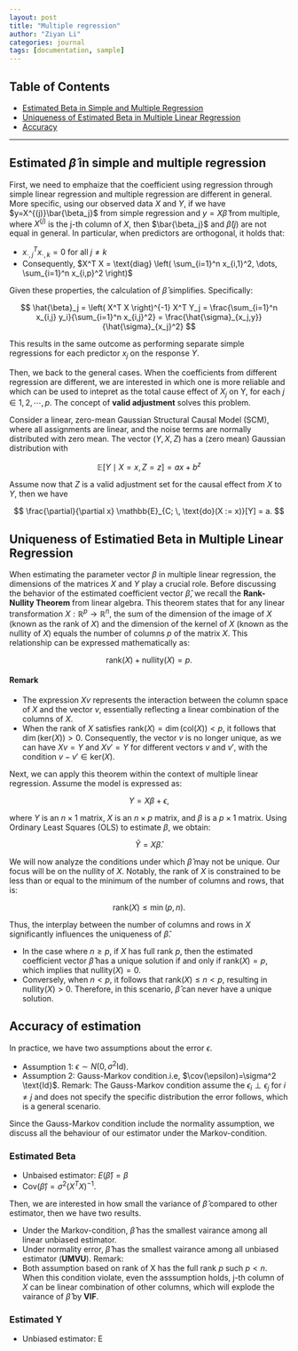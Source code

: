 ```yaml
---
layout: post
title: "Multiple regression"
author: "Ziyan Li"
categories: journal
tags: [documentation, sample]
---
```


## Table of Contents
- [Estimated Beta in Simple and Multiple Regression](#estimated-hatbeta-in-simple-and-multiple-regression)
- [Uniqueness of Estimated Beta in Multiple Linear Regression](#Uniqueness-of-Estimatied-Beta-in-Multiple-Linear-Regression)
- [Accuracy](#Accuracy-of-estimation)


---

## Estimated $\hat{\beta}$ in simple and multiple regression
First, we need to emphaize that the coefficient using regression through simple linear regression and multiple regression are different in general. More specific, using our observed data $X$ and $Y$, if we have $y=X^{(j)}\bar{\beta_j}$ from simple regression and $y=X\hat{\beta}$ from multiple, where $X^{(j)}$ is the j-th column of $X$, then $\bar{\beta_j}$ and $\hat{\beta}(j)$ are not equal in general. In particular, when predictors are orthogonal, it holds that:

- $x_{\cdot,j}^T x_{\cdot,k} = 0$ for all $j \neq k$
- Consequently, $X^T X = \text{diag} \left( \sum_{i=1}^n x_{i,1}^2, \dots, \sum_{i=1}^n x_{i,p}^2 \right)$

Given these properties, the calculation of $\hat{\beta}$ simplifies. Specifically:

$$
\hat{\beta}_j = \left( X^T X \right)^{-1} X^T Y_j = \frac{\sum_{i=1}^n x_{i,j} y_i}{\sum_{i=1}^n x_{i,j}^2} = \frac{\hat{\sigma}_{x_j,y}}{\hat{\sigma}_{x_j}^2}
$$

This results in the same outcome as performing separate simple regressions for each predictor $x_j$ on the response $Y$. 

Then, we back to the general cases. When the coefficients from different regression are different, we are interested in which one is more reliable and which can be used to intepret as the total cause effect of $X_j$ on Y, for each $j \in {1,2,\cdots,p}$. The concept of **valid adjustment** solves this problem. 

Consider a linear, zero-mean Gaussian Structural Causal Model (SCM), where all assignments are linear, and the noise terms are normally distributed with zero mean. The vector $(Y, X, Z)$ has a (zero mean) Gaussian distribution with 

$$
\mathbb{E}[Y \mid X = x, Z = z] = ax + b^z
$$

Assume now that $Z$ is a valid adjustment set for the causal effect from $X$ to $Y$, then we have 
   
$$
\frac{\partial}{\partial x} \mathbb{E}_{C; \, \text{do}(X := x)}[Y] = a.
$$


## Uniqueness of Estimatied Beta in Multiple Linear Regression

When estimating the parameter vector $\beta$ in multiple linear regression, the dimensions of the matrices $X$ and $Y$ play a crucial role. Before discussing the behavior of the estimated coefficient vector $\hat{\beta}$, we recall the **Rank-Nullity Theorem** from linear algebra. This theorem states that for any linear transformation $X: \mathbb{R}^p \rightarrow \mathbb{R}^n$, the sum of the dimension of the image of $X$ (known as the rank of $X$) and the dimension of the kernel of $X$ (known as the nullity of $X$) equals the number of columns $p$ of the matrix $X$. This relationship can be expressed mathematically as:

$$
\text{rank}(X) + \text{nullity}(X) = p.
$$

#### Remark

- The expression $Xv$ represents the interaction between the column space of $X$ and the vector $v$, essentially reflecting a linear combination of the columns of $X$.
- When the rank of $X$ satisfies $\text{rank}(X) = \dim(\text{col}(X)) < p$, it follows that $\dim(\text{ker}(X)) > 0$. Consequently, the vector $v$ is no longer unique, as we can have $Xv = Y$ and $Xv' = Y$ for different vectors $v$ and $v'$, with the condition $v - v' \in \text{ker}(X)$.

Next, we can apply this theorem within the context of multiple linear regression. Assume the model is expressed as:

$$
Y = X\beta + \epsilon,
$$

where $Y$ is an $n \times 1$ matrix, $X$ is an $n \times p$ matrix, and $\beta$ is a $p \times 1$ matrix. Using Ordinary Least Squares (OLS) to estimate $\beta$, we obtain:

$$
\hat{Y} = X\hat{\beta}.
$$

We will now analyze the conditions under which $\hat{\beta}$ may not be unique. Our focus will be on the nullity of $X$. Notably, the rank of $X$ is constrained to be less than or equal to the minimum of the number of columns and rows, that is:

$$
\text{rank}(X) \leq \min(p, n).
$$

Thus, the interplay between the number of columns and rows in $X$ significantly influences the uniqueness of $\hat{\beta}$.

- In the case where $n \geq p$, if $X$ has full rank $p$, then the estimated coefficient vector $\hat{\beta}$ has a unique solution if and only if $\text{rank}(X) = p$, which implies that $\text{nullity}(X) = 0$.
- Conversely, when $n < p$, it follows that $\text{rank}(X) \leq n < p$, resulting in $\text{nullity}(X) > 0$. Therefore, in this scenario, $\hat{\beta}$ can never have a unique solution.

## Accuracy of estimation 

In practice, we have two assumptions about the error $\epsilon$. 

- Assumption 1: $\epsilon \sim N(0,\sigma^2 \text{Id)}$.
- Assumption 2: Gauss-Markov condition.i.e, $\cov(\epsilon)=\sigma^2 \text{Id}$.
Remark: The Gauss-Markov condition assume the $\epsilon_i \perp \epsilon_j$ for $i \neq j$ and does not specify the specific distribution the error follows, which is a general scenario.

Since the Gauss-Markov condition include the normality assumption, we discuss all the behaviour of our estimator under the Markov-condition. 

### Estimated Beta
- Unbaised estimator: $E(\hat{\beta}) = \beta$ 
- $\text{Cov}(\hat{\beta}) = \sigma^2 (X^T X)^{-1}$.

Then, we are interested in how small the variance of $\hat{\beta}$ compared to other estimator, then we have two results.
- Under the Markov-condition, $\hat{\beta}$ has the smallest vairance among all linear unbiased estimator.
- Under normality error, $\hat{\beta}$ has the smallest vairance among all unbiased estimator (**UMVU**).
Remark:
- Both assumption based on rank of X has the full rank $p$ such $p<n$. When this condition violate, even the asssumption holds, j-th column of $X$ can be linear combination of other columns, which will explode the vairance of $\hat{\beta}$ by **VIF**.

### Estimated Y
- Unbiased estimator: E
